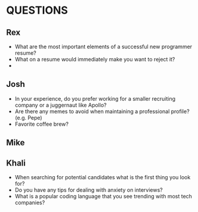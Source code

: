 # QUESTIONS

## Rex
- What are the most important elements of a successful new programmer resume?
- What on a resume would immediately make you want to reject it?
- 

## Josh
- In your experience, do you prefer working for a smaller recruiting company or a juggernaut like Apollo?
- Are there any memes to avoid when maintaining a professional profile? (e.g. Pepe)
- Favorite coffee brew?

## Mike


## Khali
- When searching for potential candidates what is the first thing you look for?
- Do you have any tips for dealing with anxiety on interviews?
- What is a popular coding language that you see trending with most tech companies?